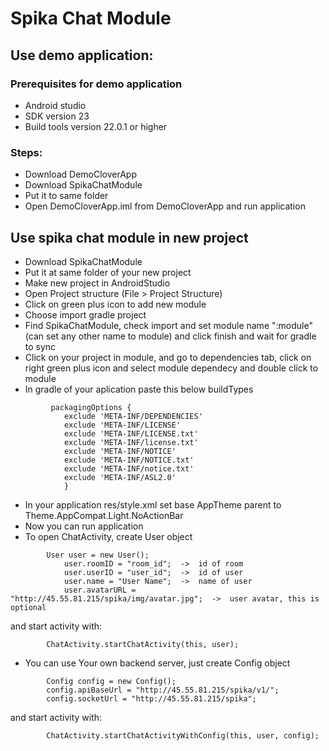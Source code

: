 # Spika Chat Module

## Use demo application:

### Prerequisites for demo application

 - Android studio
 - SDK version 23
 - Build tools version 22.0.1 or higher 

### Steps:

 - Download DemoCloverApp
 - Download SpikaChatModule
 - Put it to same folder
 - Open DemoCloverApp.iml from DemoCloverApp and run application


## Use spika chat module in new project

 - Download SpikaChatModule
 - Put it at same folder of your new project
 - Make new project in AndroidStudio
 - Open Project structure (File > Project Structure)
 - Click on green plus icon to add new module
 - Choose import gradle project
 - Find SpikaChatModule, check import and set module name ":module" (can set any other name to module) and click finish and wait for gradle to sync
 - Click on your project in module, and go to dependencies tab, click on right green plus icon and select module dependecy and double click to module
 - In gradle of your aplication paste this below buildTypes 
```
		 packagingOptions {
			exclude 'META-INF/DEPENDENCIES'
			exclude 'META-INF/LICENSE'
			exclude 'META-INF/LICENSE.txt'
			exclude 'META-INF/license.txt'
			exclude 'META-INF/NOTICE'
			exclude 'META-INF/NOTICE.txt'
			exclude 'META-INF/notice.txt'
			exclude 'META-INF/ASL2.0'
		    }
```
 - In your application res/style.xml set base AppTheme parent to Theme.AppCompat.Light.NoActionBar
 - Now you can run application
 - To open ChatActivity, create User object
```
		User user = new User();
        	user.roomID = "room_id";  ->  id of room
        	user.userID = "user_id";  ->  id of user
        	user.name = "User Name";  ->  name of user
        	user.avatarURL = "http://45.55.81.215/spika/img/avatar.jpg";  ->  user avatar, this is optional
```
and start activity with:  
```
		ChatActivity.startChatActivity(this, user);
```
 - You can use Your own backend server, just create Config object
```
		Config config = new Config();
		config.apiBaseUrl = "http://45.55.81.215/spika/v1/";
		config.socketUrl = "http://45.55.81.215/spika";
```
and start activity with:
```
		ChatActivity.startChatActivityWithConfig(this, user, config);
```

